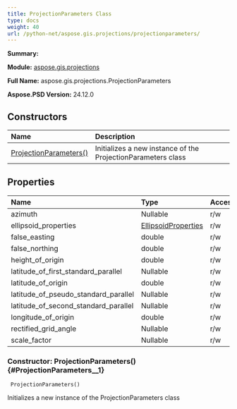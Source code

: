 ```yaml
---
title: ProjectionParameters Class
type: docs
weight: 40
url: /python-net/aspose.gis.projections/projectionparameters/
---
```


**Summary:** 

**Module:** [aspose.gis.projections](/psd/python-net/aspose.gis.projections/)

**Full Name:** aspose.gis.projections.ProjectionParameters

**Aspose.PSD Version:** 24.12.0

## **Constructors**
| **Name** | **Description** |
| :- | :- |
| [ProjectionParameters()](#ProjectionParameters__1) | Initializes a new instance of the ProjectionParameters class |
## **Properties**
| **Name** | **Type** | **Access** | **Description** |
| :- | :- | :- | :- |
| azimuth | Nullable<double> | r/w |    |
| ellipsoid_properties | [EllipsoidProperties](/psd/python-net/aspose.gis.projections/ellipsoidproperties) | r/w |    |
| false_easting | double | r/w |    |
| false_northing | double | r/w |    |
| height_of_origin | double | r/w |    |
| latitude_of_first_standard_parallel | Nullable<double> | r/w |    |
| latitude_of_origin | double | r/w |    |
| latitude_of_pseudo_standard_parallel | Nullable<double> | r/w |    |
| latitude_of_second_standard_parallel | Nullable<double> | r/w |    |
| longitude_of_origin | double | r/w |    |
| rectified_grid_angle | Nullable<double> | r/w |    |
| scale_factor | Nullable<double> | r/w |    |


### Constructor: ProjectionParameters() {#ProjectionParameters__1}


```
 ProjectionParameters() 
```

Initializes a new instance of the ProjectionParameters class

